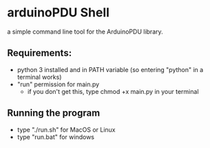 # arduinoPDU Shell
a simple command line tool for the ArduinoPDU library. 
## Requirements: 
- python 3 installed and in PATH variable (so entering "python" in a terminal works)
- "run" permission for main.py 
  - if you don't get this, type chmod +x main.py in your terminal 

## Running the program
- type "./run.sh" for MacOS or Linux
- type "run.bat" for windows